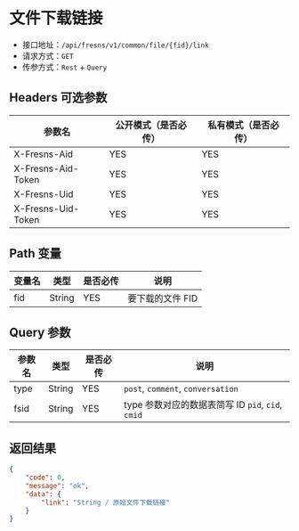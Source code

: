 # 文件下载链接

- 接口地址：`/api/fresns/v1/common/file/{fid}/link`
- 请求方式：`GET`
- 传参方式：`Rest` + `Query`

## Headers 可选参数

| 参数名 | 公开模式（是否必传） | 私有模式（是否必传） |
| --- | --- | --- |
| X-Fresns-Aid | YES | YES |
| X-Fresns-Aid-Token | YES | YES |
| X-Fresns-Uid | YES | YES |
| X-Fresns-Uid-Token | YES | YES |

## Path 变量

| 变量名 | 类型 | 是否必传 | 说明 |
| --- | --- | --- | --- |
| fid | String | YES | 要下载的文件 FID |

## Query 参数

| 参数名 | 类型 | 是否必传 | 说明 |
| --- | --- | --- | --- |
| type | String | YES | `post`, `comment`, `conversation` |
| fsid | String | YES | type 参数对应的数据表简写 ID `pid`, `cid`, `cmid` |

## 返回结果

```json
{
    "code": 0,
    "message": "ok",
    "data": {
        "link": "String / 原始文件下载链接"
    }
}
```

